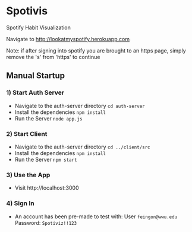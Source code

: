 # Spotivis
Spotify Habit Visualization

Navigate to http://lookatmyspotify.herokuapp.com

Note: if after signing into spotify you are brought to an https page, simply remove the 's' from 'https' to continue


## Manual Startup

### 1)  Start Auth Server
- Navigate to the auth-server directory `cd auth-server`
- Install the dependencies `npm install`
- Run the Server `node app.js`

### 2)  Start Client
- Navigate to the auth-server directory `cd ../client/src`
- Install the dependencies `npm install`
- Run the Server `npm start`

### 3)  Use the App
- Visit http://localhost:3000

### 4) Sign In
- An account has been pre-made to test with: User `feingon@wwu.edu` Password: `Spotiviz!!123`
